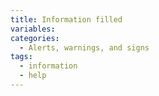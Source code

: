 ```yaml
---
title: Information filled
variables:
categories:
  - Alerts, warnings, and signs
tags:
  - information
  - help
---
```

